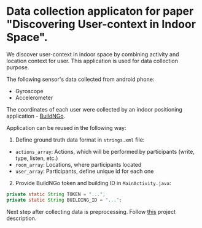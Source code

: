 # Data collection applicaton for paper "Discovering User-context in Indoor Space".

We discover user-context in indoor space by combining activity and location context for user. 
This application is used for data collection purpose. 

The following sensor's data collected from android phone:

- Gyroscope
- Accelerometer

The coordinates of each user were collected by an indoor positioning application - [BuildNGo](https://sailstech.com/).

Application can be reused in the following way:

1. Define ground truth data format in ```strings.xml``` file:
  - ```actions_array```: Actions, which will be performed by participants (write, type, listen, etc.)
  - ```room_array```: Locations, where participants located
  - ```user_array```: Participants, define unique id for each one
2. Provide BuildNGo token and building ID in ```MainActivity.java```:
  
  ```java
  private static String TOKEN = "...";
  private static String BUILDING_ID = "...";
  ```
Next step after collecting data is preprocessing. Follow [this](https://github.com/bolatuly/HHAR-Data-Process) project description. 
